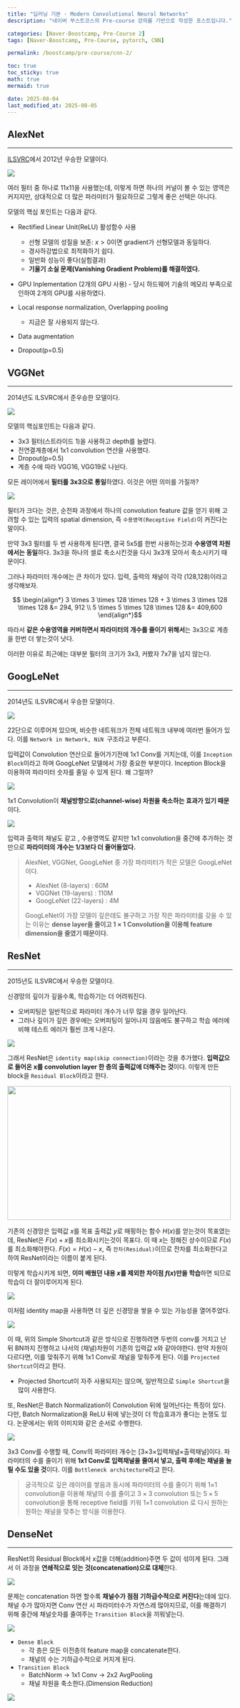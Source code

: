 ```yaml
---
title: "딥러닝 기본 - Modern Convolutional Neural Networks"
description: "네이버 부스트코스의 Pre-course 강의를 기반으로 작성한 포스트입니다."

categories: [Naver-Boostcamp, Pre-Course 2]
tags: [Naver-Boostcamp, Pre-Course, pytorch, CNN]

permalink: /boostcamp/pre-course/cnn-2/

toc: true
toc_sticky: true
math: true
mermaid: true

date: 2025-08-04
last_modified_at: 2025-08-05
---
```


## AlexNet
------

[ILSVRC](https://www.image-net.org/challenges/LSVRC/#:~:text=The%20ImageNet%20Large%20Scale%20Visual,image%20classification%20at%20large%20scale.&text=Another%20motivation%20is%20to%20measure,indexing%20for%20retrieval%20and%20annotation.)에서 2012년 우승한 모델이다.

<img src="../assets/img/post/naver-boostcamp/alexNet.png">

여러 필터 중 하나로 11x11을 사용했는데, 이렇게 하면 하나의 커널이 볼 수 있는 영역은 커지지만, 상대적으로 더 많은 파라미터가 필요하므로 그렇게 좋은 선택은 아니다.

모델의 핵심 포인트는 다음과 같다.

- Rectified Linear Unit(ReLU) 활성함수 사용
    - 선형 모델의 성질을 보존: $x>0$이면 gradient가 선형모델과 동일하다.
    - 경사하강법으로 최적화하기 쉽다.
    - 일반화 성능이 좋다(실험결과)
    - **기울기 소실 문제(Vanishing Gradient Problem)를 해결하였다.**

- GPU Inplementation (2개의 GPU 사용) - 당시 하드웨어 기술의 메모리 부족으로 인하여 2개의 GPU를 사용하였다.
- Local response normalization, Overlapping pooling
    - 지금은 잘 사용되지 않는다.
- Data augmentation
- Dropout(p=0.5)

## VGGNet
------

2014년도 ILSVRC에서 준우승한 모델이다.

<img src="https://resources-public-blog.modulabs.co.kr/blog/prd/content/259539/Untitled-2-1.png">

모델의 핵심포인트는 다음과 같다.

- 3x3 필터(스트라이드 1)을 사용하고 depth를 늘렸다.
- 전연결계층에서 1x1 convolution 연산을 사용했다.
- Dropout(p=0.5)
- 계층 수에 따라 VGG16, VGG19로 나뉜다.

모든 레이어에서 **필터를 3x3으로 통일**하였다. 이것은 어떤 의미를 가질까?

<img src="../assets/img/post/naver-boostcamp/vggNet-layer.png">

필터가 크다는 것은, 순전파 과정에서 하나의 convolution feature 값을 얻기 위해 고려할 수 있는 입력의 spatial dimension, 즉 `수용영역(Receptive Field)`이 커진다는 말이다.

만약 3x3 필터를 두 번 사용하게 된다면, 결국 5x5를 한번 사용하는것과 **수용영역 차원에서는 동일**하다. 3x3을 하나의 셀로 축소시킨것을 다시 3x3개 모아서 축소시키기 때문이다.

그러나 파라미터 개수에는 큰 차이가 있다. 입력, 출력의 채널이 각각 (128,128)이라고 생각해보자.

$$
\begin{align*}
3 \times 3 \times 128 \times 128 + 3 \times 3 \times 128 \times 128 &= 294, 912 \\
5 \times 5 \times 128 \times 128 &= 409,600
\end{align*}
​$$
 
따라서 **같은 수용영역을 커버하면서 파라미터의 개수를 줄이기 위해서**는 3x3으로 계층을 한번 더 쌓는것이 낫다.

이러한 이유로 최근에는 대부분 필터의 크기가 3x3, 커봤자 7x7을 넘지 않는다.

## GoogLeNet
------

2014년도 ILSVRC에서 우승한 모델이다.

<img src="https://miro.medium.com/v2/resize:fit:1200/0*q5eMDjUHKqEyo7qY.png">

22단으로 이루어져 있으며, 비슷한 네트워크가 전체 네트워크 내부에 여러번 들어가 있다. 이를 `Network in Network, NiN `구조라고 부른다.

입력값이 Convolution 연산으로 들어가기전에 1x1 Conv를 거치는데, 이를 `Inception Block`이라고 하며 GoogLeNet 모델에서 가장 중요한 부분이다. Inception Block을 이용하여 파라미터 숫자를 줄일 수 있게 된다. 왜 그럴까?

<img src="https://d2l.ai/_images/inception.svg">

1x1 Convolution이 **채널방향으로(channel-wise) 차원을 축소하는 효과가 있기 때문**이다.

<img src="../assets/img/post/naver-boostcamp/inception-block.png">

입력과 출력의 채널도 같고 , 수용영역도 같지만 1x1 convolution을 중간에 추가하는 것만으로 **파라미터의 개수는 1/3보다 더 줄어들었다.**

> AlexNet, VGGNet, GoogLeNet 중 가장 파라미터가 작은 모델은 GoogLeNet이다.
> - AlexNet (8-layers) : 60M
> - VGGNet (19-layers) : 110M
> - GoogLeNet (22-layers) : 4M
>
> GoogLeNet이 가장 모델이 깊은데도 불구하고 가장 작은 파라미터를 갖을 수 있는 이유는 **dense layer을 줄이고 1 $\times$ 1 Convolution을 이용해 feature dimension을 줄였기 때문이다.**

## ResNet
------

2015년도 ILSVRC에서 우승한 모델이다.

신경망의 깊이가 깊을수록, 학습하기는 더 어려워진다.

- 오버피팅은 일반적으로 파라미터 개수가 너무 많을 경우 일어난다.
- 그러나 깊이가 깊은 경우에는 오버피팅이 일어나지 않음에도 불구하고 학습 에러에 비해 테스트 에러가 훨씬 크게 나온다.

<img src="https://miro.medium.com/v2/resize:fit:1032/1*0OqTq1Qa6YpMOUpFMhQ2VA.png">

그래서 ResNet은 `identity map(skip connection)`이라는 것을 추가했다. **입력값으로 들어온 x를 convolution layer 한 층의 출력값에 더해주는 것**이다. 이렇게 만든 block을 `Residual Block`이라고 한다.

<img src="https://towardsdatascience.com/wp-content/uploads/2020/06/1gjoenc3yvXhPMRpoPn4xtA.png" width="500" height="300">

기존의 신경망은 입력값 $x$를 목표 출력값 $y$로 매핑하는 함수 $H(x)$를 얻는것이 목표였는데, ResNet은 $F(x)+x$를 최소화시키는것이 목표다. 이 때 $x$는 정해진 상수이므로 $F(x)$를 최소화해야한다. $F(x) = H(x)-x$, 즉 `잔차(Residual)`이므로 잔차를 최소화한다고 하여 ResNet이라는 이름이 붙게 된다.

이렇게 학습시키게 되면, **이미 배웠던 내용 $x$를 제외한 차이점 $f(x)$만을 학습**하면 되므로 학습이 더 잘이루어지게 된다.

<img src="https://lh4.googleusercontent.com/QOAWjplvdruwvPArIi3OSO22EVIklPiSHz2t-hduDO5Zr3JQb582K4hCjsxvkosZcNGq4dnnqN47LPAbGtDDjvH3o_F-f6bSMcnzpUHDi01DHsqrG0-TnjSk8G3SvgRIBgqzORVz">

이처럼 identity map을 사용하면 더 깊은 신경망을 쌓을 수 있는 가능성을 열어주었다.

<img src="https://d2l.ai/_images/resnet-block.svg">

이 때, 위의 Simple Shortcut과 같은 방식으로 진행하려면 두번의 conv를 거치고 난 뒤 BN까지 진행하고 나서의 (채널)차원이 기존의 입력값 x와 같아야한다. 만약 차원이 다르다면, 이를 맞춰주기 위해 1x1 Conv로 채널을 맞춰주게 된다. 이를 `Projected Shortcut`이라고 한다.

- Projected Shortcut이 자주 사용되지는 않으며, 일반적으로 `Simple Shortcut`을 많이 사용한다.

또, ResNet은 Batch Normalization이 Convolution 뒤에 일어난다는 특징이 있다. 다만, Batch Normalization을 ReLU 뒤에 넣는것이 더 학습효과가 좋다는 논쟁도 있다. 논문에서는 위의 이미지와 같은 순서로 수행한다.

<img src="../assets/img/post/naver-boostcamp/bottleneck.png">

3x3 Conv를 수행할 때, Conv의 파라미터 개수는 [3$\times$3$\times$입력채널$\times$출력채널]이다. 파라미터의 수를 줄이기 위해 **1x1 Conv로 입력채널을 줄여서 넣고, 출력 후에는 채널을 늘릴 수도 있을 것**이다. 이를 `Bottleneck architecture`라고 한다.

> 궁극적으로 깊은 레이어를 쌓음과 동시에 파라미터의 수를 줄이기 위해 $1\times$1 convolution을 이용해 채널의 수를 줄이고 $3\times3$ convolution 또는 $5\times5$ convolution을 통해 receptive field를 키워 $1\times$1 convolution 로 다시 원하는 원하는 채널을 맞추는 방식을 이용한다.

## DenseNet
------

ResNet의 Residual Block에서 x값을 더해(addition)주면 두 값이 섞이게 된다. 그래서 이 과정을 **연쇄적으로 잇는 것(concatenation)으로 대체**한다.

<img src="https://d2l.ai/_images/densenet-block.svg">

문제는 concatenation 하면 할수록 **채널수가 점점 기하급수적으로 커진다**는데에 있다. 채널 수가 많아지면 Conv 연산 시 파라미터수가 자연스레 많아지므로, 이를 해결하기 위해 중간에 채널숫자를 줄여주는 `Transition Block`을 끼워넣는다.

<img src="../assets/img/post/naver-boostcamp/densenet.png">

- `Dense Block`
    - 각 층은 모든 이전층의 feature map을 concatenate한다.
    - 채널의 수는 기하급수적으로 커지게 된다.
- `Transition Block`
    - BatchNorm &rarr; 1x1 Conv &rarr; 2x2 AvgPooling
    - 채널 차원을 축소한다.(Dimension Reduction)

<img src="../assets/img/post/naver-boostcamp/dense-net.png">